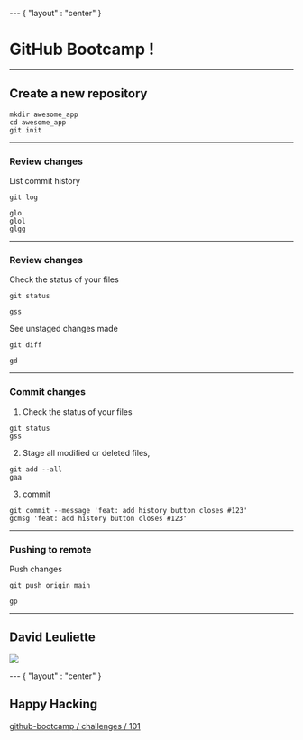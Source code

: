 --- { "layout" : "center" }

# GitHub Bootcamp !

---

## Create a new repository

```console
mkdir awesome_app
cd awesome_app
git init
```

---

### Review changes

List commit history

```console
git log

glo
glol
glgg
```

---

### Review changes

Check the status of your files

```console
git status

gss
```

See unstaged changes made

```console
git diff

gd
```

---

### Commit changes

1. Check the status of your files

```console
git status
gss
```

2. Stage all modified or deleted files,

```console
git add --all
gaa
```

3. commit

```console
git commit --message 'feat: add history button closes #123'
gcmsg 'feat: add history button closes #123'
```

---

### Pushing to remote

Push changes

```console
git push origin main

gp
```

---

## David Leuliette

![](https://raw.githubusercontent.com/flexbox/github-bootcamp/main/slides/github-bootcamp.png)

--- { "layout" : "center" }

## Happy Hacking

[github-bootcamp / challenges / 101](https://github.com/flexbox/github-bootcamp/blob/main/challenges/101/01.md)